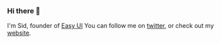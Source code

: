 ### Hi there 👋
I'm Sid, founder of [Easy UI](easyui.dev)
You can follow me on [twitter](https://twitter.com/sidcraftscode), or check out my [website](https://sidcrafts.com).
<!--
- 🔭 I’m currently working on ...
- 🌱 I’m currently learning ...
- 👯 I’m looking to collaborate on ...
- 🤔 I’m looking for help with ...
- 💬 Ask me about ...
- 📫 How to reach me: ...
- 😄 Pronouns: ...
- ⚡ Fun fact: ...
-->
